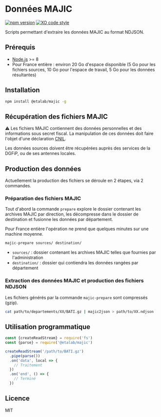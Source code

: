 # Données MAJIC

[![npm version](https://badge.fury.io/js/%40etalab%2Fmajic.svg)](https://badge.fury.io/js/%40etalab%2Fmajic)
[![XO code style](https://img.shields.io/badge/code_style-XO-5ed9c7.svg)](https://github.com/sindresorhus/xo)

Scripts permettant d'extraire les données MAJIC au format NDJSON.

## Prérequis

* [Node.js](https://nodejs.org) >= 8
* Pour France entière : environ 20 Go d'espace disponible (5 Go pour les fichiers sources, 10 Go pour l'espace de travail, 5 Go pour les données résultantes)

## Installation

```bash
npm install @etalab/majic -g
```

## Récupération des fichiers MAJIC

⚠️ Les fichiers MAJIC contiennent des données personnelles et des informations sous secret fiscal.
La manipulation de ces données doit faire l'objet d'une déclaration [CNIL](https://www.cnil.fr/).

Les données sources doivent être récupérées auprès des services de la DGFiP, ou de ses antennes locales.

## Production des données

Actuellement la production des fichiers se déroule en 2 étapes, via 2 commandes.

### Préparation des fichiers MAJIC

Tout d'abord la commande `prepare` explore le dossier contenant les archives MAJIC par direction, les décompresse dans le dossier de destination et fusionne les données par département.

Pour France entière l'opération ne prend que quelques minutes sur une machine moyenne.

```bash
majic-prepare sources/ destination/
```

* `sources/` : dossier contenant les archives MAJIC telles que fournies par l'administration
* `destination/` : dossier qui contiendra les données rangées par département

### Extraction des données MAJIC et production des fichiers NDJSON

Les fichiers générés par la commande `majic-prepare` sont compressés (gzip).

```bash
cat path/to/departements/XX/BATI.gz | majic2json > path/to/XX.ndjson
```

## Utilisation programmatique

```js
const {createReadStream} = require('fs')
const {parse} = require('@etalab/majic')

createReadStream('/path/to/BATI.gz')
  .pipe(parse())
  .on('data', local => {
    // Traitement
  })
  .on('end', () => {
    // Terminé
  })
```

## Licence

MIT
